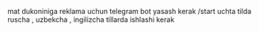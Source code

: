 mat dukoniniga reklama uchun telegram bot yasash kerak
/start
uchta tilda ruscha , uzbekcha , ingilizcha tillarda ishlashi kerak
